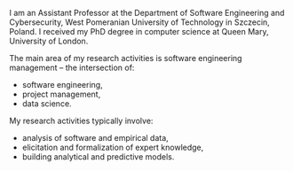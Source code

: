 I am an Assistant Professor at the Department of Software Engineering and Cybersecurity, West Pomeranian University of Technology in Szczecin, Poland.
I received my PhD degree in computer science at Queen Mary, University of London.

The main area of my research activities is software engineering management – the intersection of:
- software engineering,
- project management,
- data science.

My research activities typically involve:
- analysis of software and empirical data,
- elicitation and formalization of expert knowledge,
- building analytical and predictive models.

<!--
**lradlinski/lradlinski** is a ✨ _special_ ✨ repository because its `README.md` (this file) appears on your GitHub profile.

Here are some ideas to get you started:

- 🔭 I’m currently working on ...
- 🌱 I’m currently learning ...
- 👯 I’m looking to collaborate on ...
- 🤔 I’m looking for help with ...
- 💬 Ask me about ...
- 📫 How to reach me: ...
- 😄 Pronouns: ...
- ⚡ Fun fact: ...
-->
